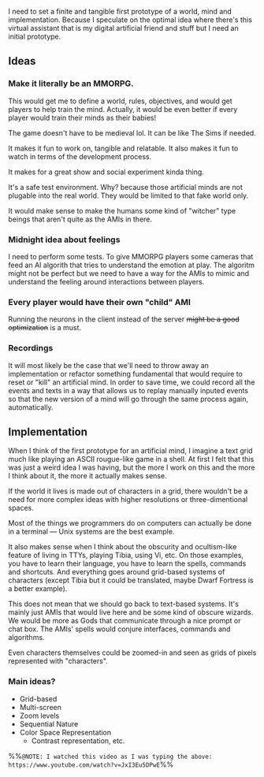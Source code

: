 I need to set a finite and tangible first prototype of a world, mind and implementation. Because I speculate on the optimal idea where there's this virtual assistant that is my digital artificial friend and stuff but I need an initial prototype.

## Ideas

### Make it literally be an MMORPG.

This would get me to define a world, rules, objectives, and would get players to help train the mind. Actually, it would be even better if every player would train their minds as their babies!

The game doesn't have to be medieval lol. It can be like The Sims if needed.

It makes it fun to work on, tangible and relatable. It also makes it fun to watch in terms of the development process.

It makes for a great show and social experiment kinda thing.

It's a safe test environment. Why? because those artificial minds are not plugable into the real world. They would be limited to that fake world only.

It would make sense to make the humans some kind of "witcher" type beings that aren't quite as the AMIs in there.


### Midnight idea about feelings

I need to perform some tests. To give MMORPG players some cameras that feed an AI algorith that tries to understand the emotion at play. The algoritm might not be perfect but we need to have a way for the AMIs to mimic and understand the feeling around interactions between players.


### Every player would have their own "child" AMI

Running the neurons in the client instead of the server ~~might be a good optimization~~ is a must.


### Recordings

It will most likely be the case that we'll need to throw away an implementation or refactor something fundamental that would require to reset or "kill" an artificial mind. In order to save time, we could record all the events and texts in a way that allows us to replay manually inputed events so that the new version of a mind will go through the same process again, automatically.

## Implementation

When I think of the first prototype for an artificial mind, I imagine a text grid much like playing an ASCII rougue-like game in a shell. At first I felt that this was just a weird idea I was having, but the more I work on this and the more I think about it, the more it actually makes sense.

If the world it lives is made out of characters in a grid, there wouldn't be a need for more complex ideas with higher resolutions or three-dimentional spaces.

Most of the things we programmers do on computers can actually be done in a terminal — Unix systems are the best example.

It also makes sense when I think about the obscurity and ocultism-like feature of living in TTYs, playing Tibia, using Vi, etc. On those examples, you have to learn their language, you have to learn the spells, commands and shortcuts. And everything goes around grid-based systems of characters (except Tibia but it could be translated, maybe Dwarf Fortress is a better example).

This does not mean that we should go back to text-based systems. It's mainly just AMIs that would live here and be some kind of obscure wizards. We would be more as Gods that communicate through a nice prompt or chat box. The AMIs' spells would conjure interfaces, commands and algorithms.

Even characters themselves could be zoomed-in and seen as grids of pixels  represented with "characters".

### Main ideas?
* Grid-based
* Multi-screen
* Zoom levels
* Sequential Nature
* Color Space Representation
	* Contrast representation, etc.

%%`@NOTE: I watched this video as I was typing the above: https://www.youtube.com/watch?v=JxI3Eu5DPwE`%%